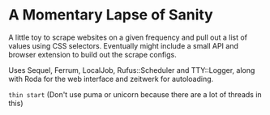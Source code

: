 # A Momentary Lapse of Sanity

A little toy to scrape websites on a given frequency and pull out a list of
values using CSS selectors. Eventually might include a small API and browser
extension to build out the scrape configs.

Uses Sequel, Ferrum, LocalJob, Rufus::Scheduler and TTY::Logger, along with
Roda for the web interface and zeitwerk for autoloading.

`thin start` (Don't use puma or unicorn because there are a lot of threads in
this)
